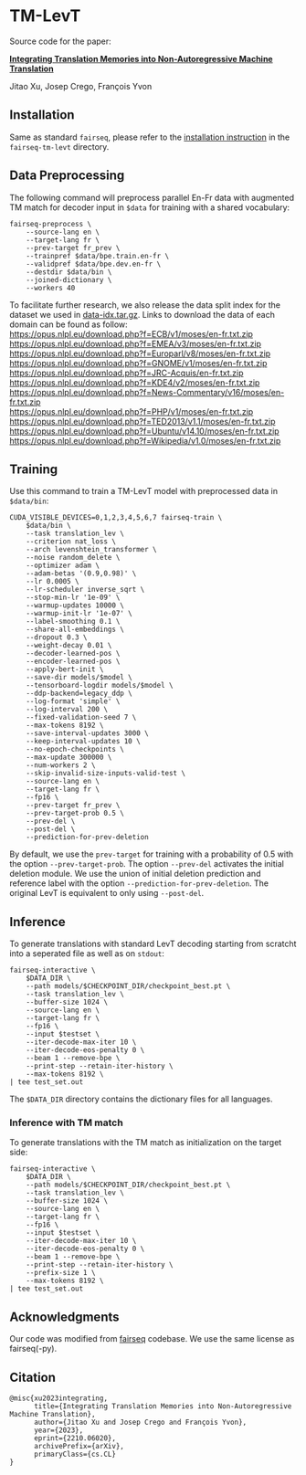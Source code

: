 # TM-LevT

Source code for the paper:

[**Integrating Translation Memories into Non-Autoregressive Machine Translation**](https://arxiv.org/abs/2210.06020)

Jitao Xu, Josep Crego, François Yvon

## Installation

Same as standard `fairseq`, please refer to the [installation instruction](https://github.com/jitao-xu/tm-levt/tree/main/fairseq-tm-levt#requirements-and-installation) in the `fairseq-tm-levt` directory.

## Data Preprocessing

The following command will preprocess parallel En-Fr data with augmented TM match for decoder input in `$data` for training with a shared vocabulary:

```
fairseq-preprocess \
    --source-lang en \
    --target-lang fr \
    --prev-target fr_prev \
    --trainpref $data/bpe.train.en-fr \
    --validpref $data/bpe.dev.en-fr \
    --destdir $data/bin \
    --joined-dictionary \
    --workers 40
```

To facilitate further research, we also release the data split index for the dataset we used in [data-idx.tar.gz](https://github.com/jitao-xu/tm-levt/blob/main/data-idx.tar.gz). Links to download the data of each domain can be found as follow:  
https://opus.nlpl.eu/download.php?f=ECB/v1/moses/en-fr.txt.zip  
https://opus.nlpl.eu/download.php?f=EMEA/v3/moses/en-fr.txt.zip  
https://opus.nlpl.eu/download.php?f=Europarl/v8/moses/en-fr.txt.zip  
https://opus.nlpl.eu/download.php?f=GNOME/v1/moses/en-fr.txt.zip  
https://opus.nlpl.eu/download.php?f=JRC-Acquis/en-fr.txt.zip  
https://opus.nlpl.eu/download.php?f=KDE4/v2/moses/en-fr.txt.zip  
https://opus.nlpl.eu/download.php?f=News-Commentary/v16/moses/en-fr.txt.zip  
https://opus.nlpl.eu/download.php?f=PHP/v1/moses/en-fr.txt.zip  
https://opus.nlpl.eu/download.php?f=TED2013/v1.1/moses/en-fr.txt.zip  
https://opus.nlpl.eu/download.php?f=Ubuntu/v14.10/moses/en-fr.txt.zip  
https://opus.nlpl.eu/download.php?f=Wikipedia/v1.0/moses/en-fr.txt.zip  

## Training

Use this command to train a TM-LevT model with preprocessed data in `$data/bin`:

```
CUDA_VISIBLE_DEVICES=0,1,2,3,4,5,6,7 fairseq-train \
    $data/bin \
    --task translation_lev \
    --criterion nat_loss \
    --arch levenshtein_transformer \
    --noise random_delete \
    --optimizer adam \
    --adam-betas '(0.9,0.98)' \
    --lr 0.0005 \
    --lr-scheduler inverse_sqrt \
    --stop-min-lr '1e-09' \
    --warmup-updates 10000 \
    --warmup-init-lr '1e-07' \
    --label-smoothing 0.1 \
    --share-all-embeddings \
    --dropout 0.3 \
    --weight-decay 0.01 \
    --decoder-learned-pos \
    --encoder-learned-pos \
    --apply-bert-init \
    --save-dir models/$model \
    --tensorboard-logdir models/$model \
    --ddp-backend=legacy_ddp \
    --log-format 'simple' \
    --log-interval 200 \
    --fixed-validation-seed 7 \
    --max-tokens 8192 \
    --save-interval-updates 3000 \
    --keep-interval-updates 10 \
    --no-epoch-checkpoints \
    --max-update 300000 \
    --num-workers 2 \
    --skip-invalid-size-inputs-valid-test \
    --source-lang en \
    --target-lang fr \
    --fp16 \
    --prev-target fr_prev \
    --prev-target-prob 0.5 \
    --prev-del \
    --post-del \
    --prediction-for-prev-deletion
```

By default, we use the ``prev-target`` for training with a probability of 0.5 with the option ``--prev-target-prob``. The option ``--prev-del`` activates the initial deletion module. We use the union of initial deletion prediction and reference label with the option ``--prediction-for-prev-deletion``. The original LevT is equivalent to only using ``--post-del``.

## Inference

To generate translations with standard LevT decoding starting from scratcht into a seperated file as well as on `stdout`:

```
fairseq-interactive \
    $DATA_DIR \
    --path models/$CHECKPOINT_DIR/checkpoint_best.pt \
    --task translation_lev \
    --buffer-size 1024 \
    --source-lang en \
    --target-lang fr \
    --fp16 \
    --input $testset \
    --iter-decode-max-iter 10 \
    --iter-decode-eos-penalty 0 \
    --beam 1 --remove-bpe \
    --print-step --retain-iter-history \
    --max-tokens 8192 \
| tee test_set.out
```

The `$DATA_DIR` directory contains the dictionary files for all languages. 

### Inference with TM match

To generate translations with the TM match as initialization on the target side:

```
fairseq-interactive \
    $DATA_DIR \
    --path models/$CHECKPOINT_DIR/checkpoint_best.pt \
    --task translation_lev \
    --buffer-size 1024 \
    --source-lang en \
    --target-lang fr \
    --fp16 \
    --input $testset \
    --iter-decode-max-iter 10 \
    --iter-decode-eos-penalty 0 \
    --beam 1 --remove-bpe \
    --print-step --retain-iter-history \
    --prefix-size 1 \
    --max-tokens 8192 \
| tee test_set.out
```

## Acknowledgments

Our code was modified from [fairseq](https://github.com/pytorch/fairseq) codebase. We use the same license as fairseq(-py).

## Citation

```
@misc{xu2023integrating,
      title={Integrating Translation Memories into Non-Autoregressive Machine Translation}, 
      author={Jitao Xu and Josep Crego and François Yvon},
      year={2023},
      eprint={2210.06020},
      archivePrefix={arXiv},
      primaryClass={cs.CL}
}
```
